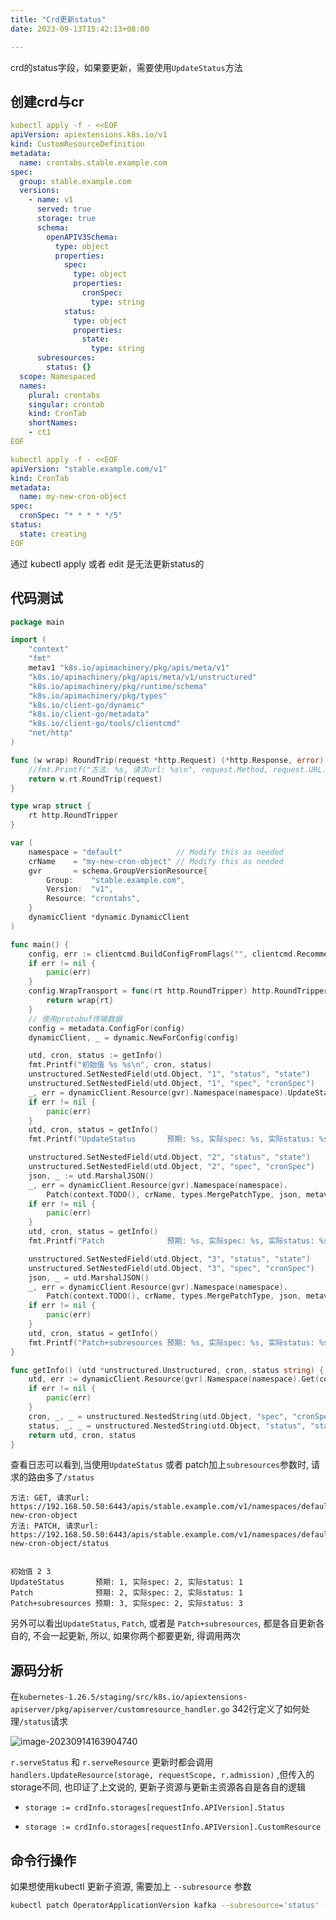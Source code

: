 ```yaml
---
title: "Crd更新status"
date: 2023-09-13T15:42:13+08:00

---
```


crd的status字段，如果要更新，需要使用`UpdateStatus`方法

## 创建crd与cr

```yaml
kubectl apply -f - <<EOF
apiVersion: apiextensions.k8s.io/v1
kind: CustomResourceDefinition
metadata:
  name: crontabs.stable.example.com
spec:
  group: stable.example.com
  versions:
    - name: v1
      served: true
      storage: true
      schema:
        openAPIV3Schema:
          type: object
          properties:
            spec:
              type: object
              properties:
                cronSpec:
                  type: string
            status:
              type: object
              properties:
                state:
                  type: string
      subresources:
        status: {}
  scope: Namespaced
  names:
    plural: crontabs
    singular: crontab
    kind: CronTab
    shortNames:
    - ct1
EOF
```

```yaml
kubectl apply -f - <<EOF
apiVersion: "stable.example.com/v1"
kind: CronTab
metadata:
  name: my-new-cron-object
spec:
  cronSpec: "* * * * */5"
status:
  state: creating
EOF
```
通过 kubectl apply 或者 edit 是无法更新status的

## 代码测试

```go
package main

import (
	"context"
	"fmt"
	metav1 "k8s.io/apimachinery/pkg/apis/meta/v1"
	"k8s.io/apimachinery/pkg/apis/meta/v1/unstructured"
	"k8s.io/apimachinery/pkg/runtime/schema"
	"k8s.io/apimachinery/pkg/types"
	"k8s.io/client-go/dynamic"
	"k8s.io/client-go/metadata"
	"k8s.io/client-go/tools/clientcmd"
	"net/http"
)

func (w wrap) RoundTrip(request *http.Request) (*http.Response, error) {
	//fmt.Printf("方法: %s, 请求url: %s\n", request.Method, request.URL.String())
	return w.rt.RoundTrip(request)
}

type wrap struct {
	rt http.RoundTripper
}

var (
	namespace = "default"            // Modify this as needed
	crName    = "my-new-cron-object" // Modify this as needed
	gvr       = schema.GroupVersionResource{
		Group:    "stable.example.com",
		Version:  "v1",
		Resource: "crontabs",
	}
	dynamicClient *dynamic.DynamicClient
)

func main() {
	config, err := clientcmd.BuildConfigFromFlags("", clientcmd.RecommendedHomeFile)
	if err != nil {
		panic(err)
	}
	config.WrapTransport = func(rt http.RoundTripper) http.RoundTripper {
		return wrap{rt}
	}
	// 使用protobuf传输数据
	config = metadata.ConfigFor(config)
	dynamicClient, _ = dynamic.NewForConfig(config)

	utd, cron, status := getInfo()
	fmt.Printf("初始值 %s %s\n", cron, status)
	unstructured.SetNestedField(utd.Object, "1", "status", "state")
	unstructured.SetNestedField(utd.Object, "1", "spec", "cronSpec")
	_, err = dynamicClient.Resource(gvr).Namespace(namespace).UpdateStatus(context.TODO(), utd, metav1.UpdateOptions{})
	if err != nil {
		panic(err)
	}
	utd, cron, status = getInfo()
	fmt.Printf("UpdateStatus       预期: %s, 实际spec: %s, 实际status: %s\n", "1", cron, status)

	unstructured.SetNestedField(utd.Object, "2", "status", "state")
	unstructured.SetNestedField(utd.Object, "2", "spec", "cronSpec")
	json, _ := utd.MarshalJSON()
	_, err = dynamicClient.Resource(gvr).Namespace(namespace).
		Patch(context.TODO(), crName, types.MergePatchType, json, metav1.PatchOptions{})
	if err != nil {
		panic(err)
	}
	utd, cron, status = getInfo()
	fmt.Printf("Patch              预期: %s, 实际spec: %s, 实际status: %s\n", "2", cron, status)

	unstructured.SetNestedField(utd.Object, "3", "status", "state")
	unstructured.SetNestedField(utd.Object, "3", "spec", "cronSpec")
	json, _ = utd.MarshalJSON()
	_, err = dynamicClient.Resource(gvr).Namespace(namespace).
		Patch(context.TODO(), crName, types.MergePatchType, json, metav1.PatchOptions{}, "status")
	if err != nil {
		panic(err)
	}
	utd, cron, status = getInfo()
	fmt.Printf("Patch+subresources 预期: %s, 实际spec: %s, 实际status: %s\n", "3", cron, status)
}

func getInfo() (utd *unstructured.Unstructured, cron, status string) {
	utd, err := dynamicClient.Resource(gvr).Namespace(namespace).Get(context.TODO(), crName, metav1.GetOptions{})
	if err != nil {
		panic(err)
	}
	cron, _, _ = unstructured.NestedString(utd.Object, "spec", "cronSpec")
	status, _, _ = unstructured.NestedString(utd.Object, "status", "state")
	return utd, cron, status
}

```

查看日志可以看到,当使用`UpdateStatus` 或者 patch加上`subresources`参数时, 请求的路由多了`/status`

```basic
方法: GET, 请求url: https://192.168.50.50:6443/apis/stable.example.com/v1/namespaces/default/crontabs/my-new-cron-object
方法: PATCH, 请求url: https://192.168.50.50:6443/apis/stable.example.com/v1/namespaces/default/crontabs/my-new-cron-object/status

  
初始值 2 3
UpdateStatus       预期: 1, 实际spec: 2, 实际status: 1
Patch              预期: 2, 实际spec: 2, 实际status: 1
Patch+subresources 预期: 3, 实际spec: 2, 实际status: 3
```

另外可以看出`UpdateStatus`, `Patch`, 或者是 `Patch+subresources`, 都是各自更新各自的, 不会一起更新, 所以, 如果你两个都要更新, 得调用两次

## 源码分析

在`kubernetes-1.26.5/staging/src/k8s.io/apiextensions-apiserver/pkg/apiserver/customresource_handler.go` 342行定义了如何处理`/status`请求

![image-20230914163904740](http://inksnw.asuscomm.com:3001/blog/crd更新status_61f5f9a9c7d91d6f2180d2609a171748.png)

`r.serveStatus` 和 `r.serveResource` 更新时都会调用 `handlers.UpdateResource(storage, requestScope, r.admission)` ,但传入的 storage不同, 也印证了上文说的, 更新子资源与更新主资源各自是各自的逻辑

- ```
  storage := crdInfo.storages[requestInfo.APIVersion].Status
  ```

- ```
  storage := crdInfo.storages[requestInfo.APIVersion].CustomResource
  ```

## 命令行操作

如果想使用kubectl 更新子资源, 需要加上 `--subresource` 参数

```bash
kubectl patch OperatorApplicationVersion kafka --subresource='status' --type='merge' -p '{"status":{"state":"suspended"}}'
```



